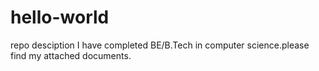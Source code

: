 # hello-world
repo desciption
I have completed BE/B.Tech in computer science.please find my attached documents.
